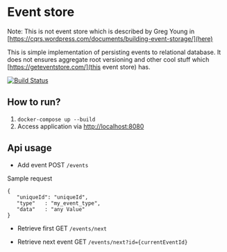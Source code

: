 # Event store

Note: This is not event store which is described by Greg Young in 
[https://cqrs.wordpress.com/documents/building-event-storage/](here)

This is simple implementation of persisting events to relational database. 
It does not ensures aggregate root versioning and other cool stuff which [https://geteventstore.com/](this event store) has.
 
[![Build Status](https://travis-ci.org/modestukasai/event-store.svg?branch=master)](https://travis-ci.org/modestukasai/event-store)

## How to run?

1. `docker-compose up --build`
2. Access application via [http://localhost:8080](http://localhost:8080)

## Api usage

* Add event POST `/events` 

Sample request
```
{
   "uniqueId": "uniqueId",
   "type"   : "my_event_type",
   "data"   : "any Value"
}
```

* Retrieve first GET `/events/next`

* Retrieve next event GET `/events/next?id={currentEventId}` 
